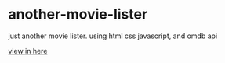 # another-movie-lister

just another movie lister. using html css javascript, and omdb api

[view in here](https://reverent-khorana-d5550e.netlify.app)
